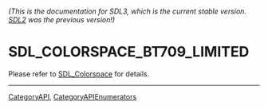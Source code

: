 ###### (This is the documentation for SDL3, which is the current stable version. [SDL2](https://wiki.libsdl.org/SDL2/) was the previous version!)
# SDL_COLORSPACE_BT709_LIMITED

Please refer to [SDL_Colorspace](SDL_Colorspace) for details.

----
[CategoryAPI](CategoryAPI), [CategoryAPIEnumerators](CategoryAPIEnumerators)

